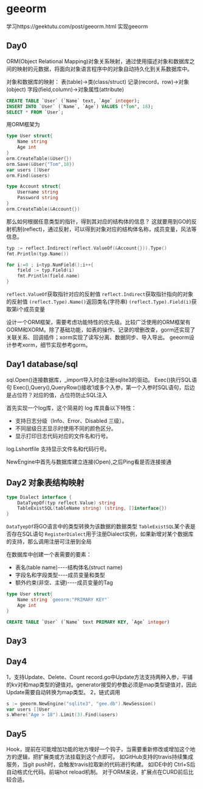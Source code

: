 # geeorm
学习https://geektutu.com/post/geeorm.html
实现geeorm



## Day0

ORM(Object Relational Mapping)对象关系映射，通过使用描述对象和数据库之间的映射的元数据，将面向对象语言程序中的对象自动持久化到关系数据库中。

对象和数据库的映射：
表(table)->类(class/struct)
记录(record，row)->对象(object)
字段(field,column)->对象属性(attribute)

```sql
CREATE TABLE `User` (`Name` text, `Age` integer);
INSERT INTO `User` (`Name`, `Age`) VALUES ("Tom", 18);
SELECT * FROM `User`;
```
用ORM框架为
```go
type User struct{
    Name string
    Age int
}
orm.CreateTable(&User{})
orm.Save(&User{"Tom",18})
var users []User
orm.Find(&users)
```


```go
type Account struct{
    Username string
    Password string
}
orm.CreateTable(&Account{})
```

那么如何根据任意类型的指针，得到其对应的结构体的信息？
这就要用到GO的反射机制(reflect)，通过反射，可以得到对象对应的结构体名称，成员变量，风法等信息。
```go
typ := reflect.Indirect(reflect.ValueOf(&Account{})).Type()
fmt.Println(typ.Name())

for i:=0 ; i<typ.NumField();i++{
    field := typ.Field(i)
    fmt.Println(field.name)
}
```
`reflect.ValueOf`获取指针对应的反射值
`reflect.Indirect`获取指针指向的对象的反射值
`(reflect.Type).Name()`返回类名(字符串)
`(reflect.Type).Field(i)`获取第i个成员变量

设计一个ORM框架，需要考虑功能特性的优先级。比较广泛使用的ORM框架有GORM和XORM。除了基础功能，如表的操作、记录的增删改查，gorm还实现了关联关系、回调插件；xorm实现了读写分离、数据同步、导入导出。
geeorm设计参考xorm，细节实现参考gorm。

## Day1 database/sql

sql.Open()连接数据库，_import导入时会注册sqlite3的驱动。
Exec()执行SQL语句
Exec(),Query(),QueryRow()接收1或多个入参，第一个入参时SQL语句，后边是占位符？对应的值，占位符防止SQL注入

首先实现一个log库，这个简易的 log 库具备以下特性：

- 支持日志分级（Info、Error、Disabled 三级）。
- 不同层级日志显示时使用不同的颜色区分。
- 显示打印日志代码对应的文件名和行号。

log.Lshortfile 支持显示文件名和代码行号。

NewEngine中首先与数据库建立连接(Open),之后Ping看是否连接接通

## Day2 对象表结构映射
  
``` go
type Dialect interface {
	DataTyepOf(typ reflect.Value) string
	TableExistSQL(tableName string) (string, []interface{})
}
```

`DataTyepOf`将GO语言中的类型转换为该数据的数据类型
`TableExistSQL`某个表是否存在SQL语句
`RegisterDialect`用于注册Dialect实例，如果新增对某个数据库的支持，那么调用注册可注册到全局

在数据库中创建一个表需要的要素：
- 表名(table name)----结构体名(struct name)
- 字段名和字段类型----成员变量和类型
- 额外约束(非空、主键)----成员变量的Tag

```go
type User struct{
    Name string `geeorm:"PRIMARY KEY"`
    Age int
}
```

```sql
CREATE TABLE `User` (`Name` text PRIMARY KEY, `Age` integer)
```

## Day3
## Day4

1，支持Update、Delete、Count
record.go中Update方法支持两种入参，平铺的kv对和map类型的键值对。generator接受的参数必须是map类型键值对，因此Update需要自动转换为map类型。
2，链式调用
``` go
s := geeorm.NewEngine("sqlite3", "gee.db").NewSession()
var users []User
s.Where("Age > 18").Limit(3).Find(&users)
```
## Day5
Hook，提前在可能增加功能的地方埋好一个钩子，当需要重新修改或增加这个地方的逻辑，把扩展类或方法挂载到这个点即可。
如GitHub支持的travis持续集成服务，当git push时，会触发travis拉取新的代码进行构建。
如IDE中的 Ctrl+S后自动格式化代码。前端hot reload机制。
对于ORM来说，扩展点在CURD前后比较合适。

